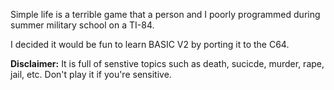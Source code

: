 Simple life is a terrible game that a person and I poorly programmed during summer military school on a TI-84.

I decided it would be fun to learn BASIC V2 by porting it to the C64.

**Disclaimer:** It is full of senstive topics such as death, sucicde, murder, rape, jail, etc. Don't play it if you're sensitive.
